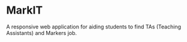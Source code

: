 # MarkIT
A responsive web application for aiding students to find TAs (Teaching Assistants) and Markers job.
